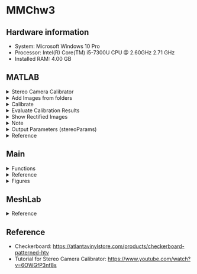 # MMChw3


## Hardware information
- System: Microsoft Windows 10 Pro
- Processor: Intel(R) Core(TM) i5-7300U CPU @ 2.60GHz   2.71 GHz
- Installed RAM: 4.00 GB


## MATLAB

<details>
<summary>Stereo Camera Calibrator</summary>
  
![image](https://github.com/TW-yuhsi/MMChw3/blob/main/figures/apps.png)
  
</details>



<details>
<summary>Add Images from folders</summary>

- Load Stereo Images
  - Folder for images from camera 1: ~\checkerboard\camera_left_cropped
  - Folder for images from camera 2: ~\checkerboard\camera_right_cropped
  - Size of checkerboard square: 5 millimeters

![image](https://github.com/TW-yuhsi/MMChw3/blob/main/figures/loadImgs.png)
  
- View Images and Detected Points

![image](https://github.com/TW-yuhsi/MMChw3/blob/main/figures/imagesLoaded.png)
The Data Browser pane displays a list of image pairs with IDs. These image pairs contain a detected pattern. To view an image, select it from the Data Browser pane.

</details>



<details>
<summary>Calibrate</summary>

Once you are satisfied with the accepted image pairs, click the Calibrate button on the Calibration tab. The default calibration settings assume the minimum set of camera parameters. Start by running the calibration with the default settings. After evaluating the results, you can try to improve calibration accuracy by adjusting the settings and adding or removing images, and then calibrate again.
  
![image](https://github.com/TW-yuhsi/MMChw3/blob/main/figures/calibrate.png)
  
</details>





<details>
<summary>Evaluate Calibration Results</summary>

You can evaluate calibration accuracy by examining the reprojection errors, examining the camera extrinsics, or viewing the undistorted image. For best calibration results, use all three methods of evaluation.  

![image](https://github.com/TW-yuhsi/MMChw3/blob/main/figures/afterCalibrate.png)
  
</details>







<details>
<summary>Show Rectified Images</summary>

To view the effects of stereo rectification, on the Calibration tab, in the View section, select Show Rectified. If the calibration is accurate, the images become undistorted and row-aligned.

![image](https://github.com/TW-yuhsi/MMChw3/blob/main/figures/showRectified.png)
  
</details>





<details>
<summary>Note</summary>

Checking the rectified images is important even if the reprojection errors are low. For example, if the pattern covers only a small percentage of the image, the distortion estimation might be incorrect, even though the calibration resulted in few reprojection errors.The following image shows an example of this type of incorrect estimation for a single camera calibration.

![image](https://github.com/TW-yuhsi/MMChw3/blob/main/figures/smallPercentage/o_1.png)
![image](https://github.com/TW-yuhsi/MMChw3/blob/main/figures/smallPercentage/o_2.png)
![image](https://github.com/TW-yuhsi/MMChw3/blob/main/figures/smallPercentage/o_3.png)
  
</details>



<details>
<summary>Output Parameters (stereoParams)</summary>
  
```text
stereoParams = 

  stereoParameters with properties:

   Parameters of Two Cameras
        CameraParameters1: [1×1 cameraParameters]
        CameraParameters2: [1×1 cameraParameters]

   Inter-camera Geometry
        RotationOfCamera2: [3×3 double]
     TranslationOfCamera2: [-1.198719818854255e+02 -0.400536334957486 -0.025750814320411]
        FundamentalMatrix: [3×3 double]
          EssentialMatrix: [3×3 double]

   Accuracy of Estimation
    MeanReprojectionError: 0.057242729028599

   Calibration Settings
              NumPatterns: 10
              WorldPoints: [42×2 double]
               WorldUnits: 'mm'
```

</details>







<details>
<summary>Reference</summary>

- https://www.mathworks.com/help/vision/ug/using-the-stereo-camera-calibrator-app.html
  
</details>


## Main

<details>
<summary>Functions</summary>

- `find_match_points`
  - `detectSURFFeatures`
  
    Syntax: points = detectSURFFeatures(I)
  
    points = detectSURFFeatures(I) returns a SURFPoints object, points, containing information about SURF features detected in the 2-D grayscale input image I. The detectSURFFeatures function implements the Speeded-Up Robust Features (SURF) algorithm to find blob features.
  
    Input image, specified as an M-by-N 2-D grayscale. The input image must be a real non-sparse value.
  - `extractFeatures`
  - `matchFeatures`
  
</details>






<details>
<summary>Reference</summary>

- `detectSURFFeatures`: https://www.mathworks.com/help/vision/ref/detectsurffeatures.html
- 

  
</details>


<details>
<summary>Figures</summary>

1. Grayscale images
2. 
  
</details>




## MeshLab



<details>
<summary>Reference</summary>

- https://www.meshlab.net/
  
</details>






## Reference

- Checkerboard: https://atlantavinylstore.com/products/checkerboard-patterned-htv
- Tutorial for Stereo Camera Calibrator: https://www.youtube.com/watch?v=6OWGfP3nf8s
